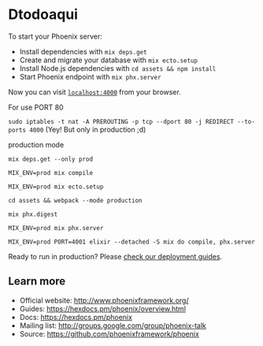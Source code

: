 # Dtodoaqui

To start your Phoenix server:

  * Install dependencies with `mix deps.get`
  * Create and migrate your database with `mix ecto.setup`
  * Install Node.js dependencies with `cd assets && npm install`
  * Start Phoenix endpoint with `mix phx.server`

Now you can visit [`localhost:4000`](http://localhost:4000) from your browser.

For use PORT 80

`sudo iptables -t nat -A PREROUTING -p tcp --dport 80 -j REDIRECT --to-ports 4000` (Yey! But only in production ;d)

production mode

`mix deps.get --only prod`

`MIX_ENV=prod mix compile`

`MIX_ENV=prod mix ecto.setup`

`cd assets && webpack --mode production`

`mix phx.digest`

`MIX_ENV=prod mix phx.server`


`MIX_ENV=prod PORT=4001 elixir --detached -S mix do compile, phx.server`

Ready to run in production? Please [check our deployment guides](https://hexdocs.pm/phoenix/deployment.html).

## Learn more

  * Official website: http://www.phoenixframework.org/
  * Guides: https://hexdocs.pm/phoenix/overview.html
  * Docs: https://hexdocs.pm/phoenix
  * Mailing list: http://groups.google.com/group/phoenix-talk
  * Source: https://github.com/phoenixframework/phoenix
